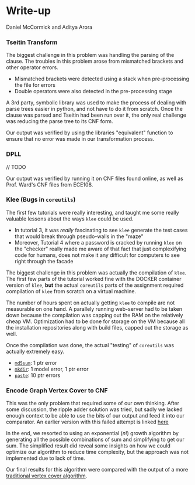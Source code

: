 # Write-up
Daniel McCormick and Aditya Arora

### Tseitin Transform
The biggest challenge in this problem was handling the parsing of the clause.
The troubles in this problem arose from mismatched brackets and other operator errors.

- Mismatched brackets were detected using a stack when pre-processing the file for errors
- Double operators were also detected in the pre-processing stage

A 3rd party, symbolic library was used to make the process of dealing with parse trees easier in python, and not have to do it from scratch. Once the clause was parsed and Tseitin had been run over it, the only real challenge was reducing the parse tree to its CNF form.

Our output was verified by using the libraries "equivalent" function to ensure that no error was made in our transformation process.

### DPLL
// TODO

Our output was verified by running it on CNF files found online, as well as Prof. Ward's CNF files from ECE108.

### Klee (Bugs in `coreutils`)
The first few tutorials were really interesting, and taught me some really valuable lessons about the ways `klee` could be used.

- In tutorial 3, it was *really* fascinating to see `klee` generate the test cases that would break through pseudo-walls in the "maze"
- Moreover, Tutorial 4 where a password is cracked by running `klee` on the "checker" really made me aware of that fact that just complexifying code for humans, does not make it any difficult for computers to see right through the facade

The biggest challenge in this problem was actually the compilation of `klee`. The first few parts of the tutorial worked fine with the DOCKER container version of `klee`, **but** the actual `coreutils` parts of the assignment required compilation of `klee` from scratch on a virtual machine.

The number of hours spent on actually getting `klee` to compile are not measurable on one hand. A parallely running web-server had to be taken down because the compilation was capping out the RAM on the relatively cheap VM. Optimization had to be done for storage on the VM because all the installation repositories along with build files, capped out the storage as well.

Once the compilation was done, the actual "testing" of `coreutils` was actually extremely easy.

- [`md5sum`](https://github.com/arora-aditya/ECE208/tree/master/Klee/Results/md5sum): 1 ptr error
- [`mkdir`](https://github.com/arora-aditya/ECE208/tree/master/Klee/Results/mkdir): 1 model error, 1 ptr error
- [`paste`](https://github.com/arora-aditya/ECE208/tree/master/Klee/Results/paste): 10 ptr errors

### Encode Graph Vertex Cover to CNF
This was the only problem that required some of our own thinking. After some discussion, the ripple adder solution was tried, but sadly we lacked enough context to be able to use the bits of our output and feed it into our comparator. An earlier version with this failed attempt is linked [here](https://github.com/arora-aditya/ECE208/blob/master/GraphCover/GraphCover_failed_adder_comparator.ipynb)

In the end, we resorted to using an exponential ($n!$) growth algorithm by generating all the possible combinations of sum and simplifying to get our sum. The simplified result did reveal some insights on how we could optimize our algorithm to reduce time complexity, but the approach was not implemented due to lack of time.

Our final results for this algorithm were compared with the output of a more [traditional vertex cover algorithm](https://github.com/arora-aditya/ECE208/blob/master/GraphCover/min_graph_cover.py).
